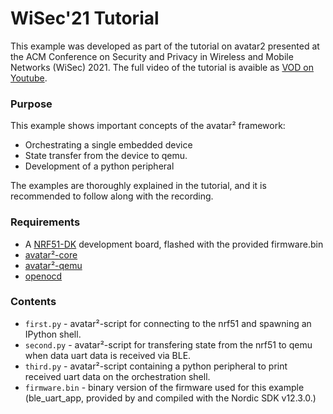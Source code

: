 # WiSec'21 Tutorial

This example was developed as part of the tutorial on avatar2 presented at the
ACM Conference on Security and Privacy in Wireless and Mobile Networks (WiSec)
2021. The full video of the tutorial is avaible as [VOD on Youtube](https://www.youtube.com/watch?v=uyAPi663NP4&t=5707s).

### Purpose

This example shows important concepts of the avatar² framework:
* Orchestrating a single embedded device
* State transfer from the device to qemu.
* Development of a python peripheral

The examples are thoroughly explained in the tutorial, and it is recommended to
follow along with the recording.


### Requirements
- A [NRF51-DK](https://www.nordicsemi.com/Products/Development-hardware/nRF51-DK)
  development board, flashed with the provided firmware.bin
- [avatar²-core](https://github.com/avatartwo/avatar2)
- [avatar²-qemu](https://github.com/avatartwo/avatar-qemu)
- [openocd](http://openocd.org/)

### Contents
- `first.py` - avatar²-script for connecting to the nrf51 and spawning an IPython shell.
- `second.py` - avatar²-script for transfering state from the nrf51 to qemu when data uart data is received via BLE.
- `third.py` - avatar²-script containing a python peripheral to print received uart data on the orchestration shell.
- `firmware.bin` - binary version of the firmware used for this example
  (ble_uart_app, provided by and compiled with the Nordic SDK v12.3.0.)

